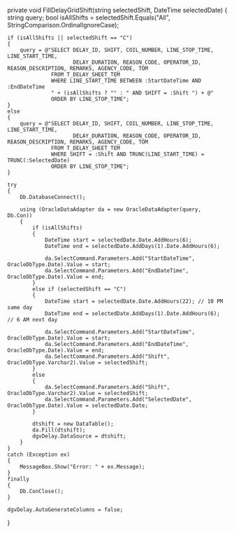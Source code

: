 private void FillDelayGridShift(string selectedShift, DateTime selectedDate)
{
    string query;
    bool isAllShifts = selectedShift.Equals("All", StringComparison.OrdinalIgnoreCase);

    if (isAllShifts || selectedShift == "C")
    {
        query = @"SELECT DELAY_ID, SHIFT, COIL_NUMBER, LINE_STOP_TIME, LINE_START_TIME,
                         DELAY_DURATION, REASON_CODE, OPERATOR_ID, REASON_DESCRIPTION, REMARKS, AGENCY_CODE, TOM
                  FROM T_DELAY_SHEET_TEM
                  WHERE LINE_START_TIME BETWEEN :StartDateTime AND :EndDateTime
                  " + (isAllShifts ? "" : " AND SHIFT = :Shift ") + @"
                  ORDER BY LINE_STOP_TIME";
    }
    else
    {
        query = @"SELECT DELAY_ID, SHIFT, COIL_NUMBER, LINE_STOP_TIME, LINE_START_TIME,
                         DELAY_DURATION, REASON_CODE, OPERATOR_ID, REASON_DESCRIPTION, REMARKS, AGENCY_CODE, TOM
                  FROM T_DELAY_SHEET_TEM
                  WHERE SHIFT = :Shift AND TRUNC(LINE_START_TIME) = TRUNC(:SelectedDate)
                  ORDER BY LINE_STOP_TIME";
    }

    try
    {
        Db.DatabaseConnect();

        using (OracleDataAdapter da = new OracleDataAdapter(query, Db.Con))
        {
            if (isAllShifts)
            {
                DateTime start = selectedDate.Date.AddHours(6);
                DateTime end = selectedDate.AddDays(1).Date.AddHours(6);

                da.SelectCommand.Parameters.Add("StartDateTime", OracleDbType.Date).Value = start;
                da.SelectCommand.Parameters.Add("EndDateTime", OracleDbType.Date).Value = end;
            }
            else if (selectedShift == "C")
            {
                DateTime start = selectedDate.Date.AddHours(22); // 10 PM same day
                DateTime end = selectedDate.AddDays(1).Date.AddHours(6); // 6 AM next day

                da.SelectCommand.Parameters.Add("StartDateTime", OracleDbType.Date).Value = start;
                da.SelectCommand.Parameters.Add("EndDateTime", OracleDbType.Date).Value = end;
                da.SelectCommand.Parameters.Add("Shift", OracleDbType.Varchar2).Value = selectedShift;
            }
            else
            {
                da.SelectCommand.Parameters.Add("Shift", OracleDbType.Varchar2).Value = selectedShift;
                da.SelectCommand.Parameters.Add("SelectedDate", OracleDbType.Date).Value = selectedDate.Date;
            }

            dtshift = new DataTable();
            da.Fill(dtshift);
            dgvDelay.DataSource = dtshift;
        }
    }
    catch (Exception ex)
    {
        MessageBox.Show("Error: " + ex.Message);
    }
    finally
    {
        Db.ConClose();
    }

    dgvDelay.AutoGenerateColumns = false;
}